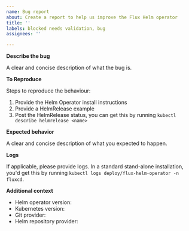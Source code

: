 ```yaml
---
name: Bug report
about: Create a report to help us improve the Flux Helm operator
title: ''
labels: blocked needs validation, bug
assignees: ''

---
```


**Describe the bug**

A clear and concise description of what the bug is.

**To Reproduce**

Steps to reproduce the behaviour:
1. Provide the Helm Operator install instructions
2. Provide a HelmRelease example
3. Post the HelmRelease status, you can get this by running `kubectl describe helmrelease <name>`

**Expected behavior**

A clear and concise description of what you expected to happen.

**Logs**

If applicable, please provide logs. In a standard stand-alone installation, you'd get this by running `kubectl logs deploy/flux-helm-operator -n fluxcd`.

**Additional context**

- Helm operator version: 
- Kubernetes version:
- Git provider:
- Helm repository provider:

